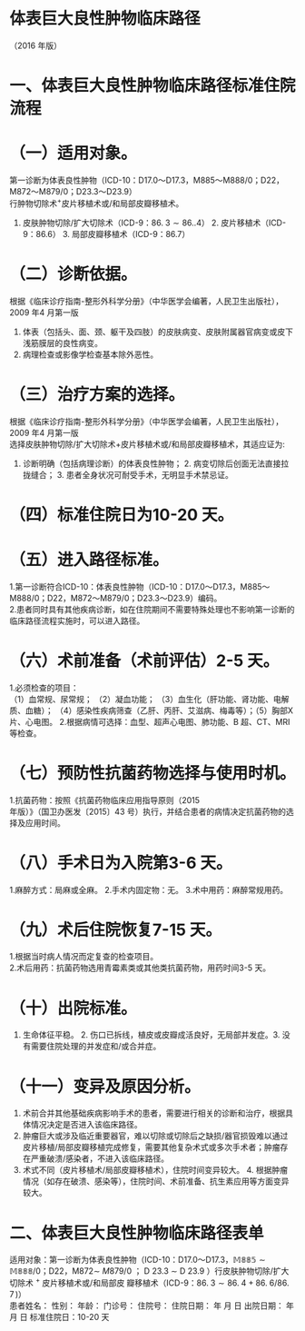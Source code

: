 # 体表巨大良性肿物临床路径  
（2016 年版）  
# 一、体表巨大良性肿物临床路径标准住院流程  
# （一）适用对象。  
第一诊断为体表良性肿物（ICD-10：D17.0～D17.3，M885～M888/0；D22，M872～M879/0；D23.3～D23.9）  
行肿物切除术$^+$皮片移植术或/和局部皮瓣移植术。  
1. 皮肤肿物切除/扩大切除术（ICD-9：$86.\;3{\sim}86.$.4） 2. 皮片移植术（ICD-9：86.6） 3. 局部皮瓣移植术（ICD-9：86.7）  
# （二）诊断依据。  
根据《临床诊疗指南-整形外科学分册》（中华医学会编著，人民卫生出版社），2009 年4 月第一版  
1. 体表（包括头、面、颈、躯干及四肢）的皮肤病变、皮肤附属器官病变或皮下浅筋膜层的良性病变。  
2. 病理检查或影像学检查基本除外恶性。  
# （三）治疗方案的选择。  
根据《临床诊疗指南-整形外科学分册》（中华医学会编著，人民卫生出版社），2009 年4 月第一版  
选择皮肤肿物切除/扩大切除术$+$皮片移植术或/和局部皮瓣移植术，其适应证为:  
1. 诊断明确（包括病理诊断）的体表良性肿物； 2. 病变切除后创面无法直接拉拢缝合； 3. 患者全身状况可耐受手术，无明显手术禁忌证。  
# （四）标准住院日为10-20 天。  
# （五）进入路径标准。  
1.第一诊断符合ICD-10：体表良性肿物（ICD-10：D17.0～D17.3，M885～M888/0；D22，M872～M879/0；D23.3～D23.9）编码。  
2.患者同时具有其他疾病诊断，如在住院期间不需要特殊处理也不影响第一诊断的临床路径流程实施时，可以进入路径。  
# （六）术前准备（术前评估）2-5 天。  
1.必须检查的项目：  
（1）血常规、尿常规； （2）凝血功能； （3）血生化（肝功能、肾功能、电解质、血糖）； （4）感染性疾病筛查（乙肝、丙肝、艾滋病、梅毒等）；（5）胸部X 片、心电图。 2.根据病情可选择：血型、超声心电图、肺功能、B 超、CT、MRI 等检查。  
# （七）预防性抗菌药物选择与使用时机。  
1.抗菌药物：按照《抗菌药物临床应用指导原则（2015  
年版）》（国卫办医发〔2015〕43 号）执行，并结合患者的病情决定抗菌药物的选择及应用时间。  
# （八）手术日为入院第3-6 天。  
1.麻醉方式：局麻或全麻。              2.手术内固定物：无。    3.术中用药：麻醉常规用药。  
# （九）术后住院恢复7-15 天。  
1.根据当时病人情况而定复查的检查项目。  
2.术后用药：抗菌药物选用青霉素类或其他类抗菌药物，用药时间3-5 天。  
# （十）出院标准。  
1. 生命体征平稳。 2. 伤口已拆线，植皮或皮瓣成活良好，无局部并发症。3. 没有需要住院处理的并发症和/或合并症。  
# （十一）变异及原因分析。  
1. 术前合并其他基础疾病影响手术的患者，需要进行相关的诊断和治疗，根据具体情况决定是否进入该临床路径。  
2. 肿瘤巨大或涉及临近重要器官，难以切除或切除后之缺损/器官损毁难以通过皮片移植/局部皮瓣移植完成修复，需要其他复杂术式或多次手术者；肿瘤存在严重破溃/感染者，不进入该临床路径。  
3. 术式不同（皮片移植术/局部皮瓣移植术），住院时间变异较大。 4. 根据肿瘤情况（如存在破溃、感染等），住院时间、术前准备、抗生素应用等方面变异较大。  
# 二、体表巨大良性肿物临床路径表单  
适用对象：第一诊断为体表良性肿物（ICD-10：D17.0～D17.3，$\mathbb{M885}{\sim}\mathbb{M888}/0$；D22，$\mathrm{M}872\sim$ $M879/0$ ； D
23.3
∼
D
23.9 ）行皮肤肿物切除/扩大切除术 $^+$ 皮片移植术或/和局部皮 瓣移植术（ICD-9：$86.\;3{\sim}86.\;4{+}86.\;6/86.\;7\,)$）  
患者姓名：        性别：     年龄：     门诊号：        住院号：           住院日期：    年   月  日  出院日期：    年  月  日     标准住院日：10-20 天  

